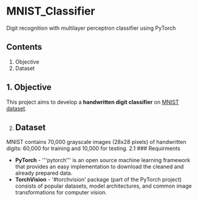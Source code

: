 # MNIST_Classifier
Digit recognition with multilayer perceptron classifier using PyTorch 

## Contents
1. Objective
2. Dataset


## 1. Objective
This project aims to develop a **handwritten digit classifier** on [MNIST dataset](http://yann.lecun.com/exdb/mnist/).

2. ## Dataset
MNIST contains 70,000 grayscale images (28x28 pixels) of handwritten digits: 60,000 for training and 10,000 for testing. 
2.1 ### Requirments 
- **PyTorch** - '''pytorch''' is an open source machine learning framework that provides an easy implementation to download the cleaned and already prepared data.
- **TorchVision** - '#torchvision' package (part of the PyTorch project) consists of popular datasets, model architectures, and common image transformations for computer vision.



